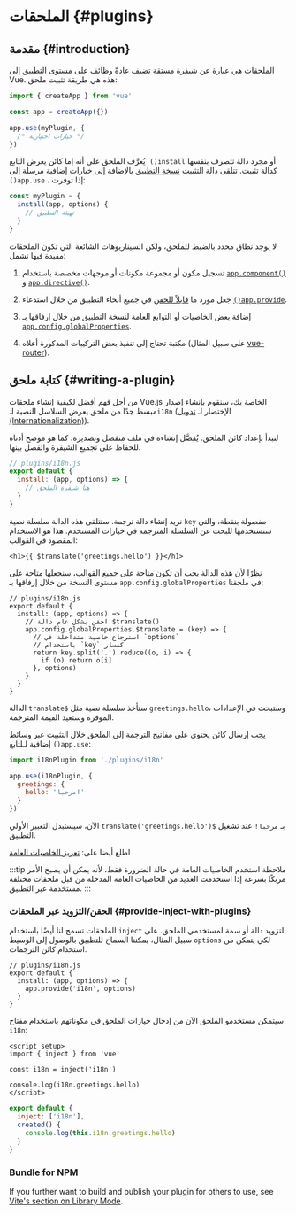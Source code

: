 ﻿# الملحقات {#plugins}

## مقدمة {#introduction}

الملحقات هي عبارة عن شيفرة مستقة تضيف عادةً وظائف على مستوى التطبيق إلى Vue. هذه هي طريقة تثبيت ملحق:

```js
import { createApp } from 'vue'

const app = createApp({})

app.use(myPlugin, {
  /* خيارات اختيارية */
})
```

يُعرَّف الملحق على أنه إما كائن يعرض التابع  `()install` أو مجرد دالة تتصرف بنفسها كدالة تثبيت. تتلقى دالة التثبيت [نسخة التطبيق](/api/application) بالإضافة إلى خيارات إضافية مرسلة إلى `()app.use` ، إذا توفرت:

```js
const myPlugin = {
  install(app, options) {
    // تهيئة التطبيق
  }
}
```

لا يوجد نطاق محدد بالضبط للملحق، ولكن السيناريوهات الشائعة التي تكون الملحقات مفيدة فيها تشمل:

1. تسجيل مكون أو مجموعة مكونات أو موجهات مخصصة باستخدام [`app.component()`](/api/application#app-component) و [`app.directive()`](/api/application#app-directive).

2. جعل مورد ما [قابلاً للحقن](/guide/components/provide-inject) في جميع أنحاء التطبيق من خلال استدعاء [`()app.provide`](/api/application#app-provide).

3. إضافة بعض الخاصيات أو التوابع العامة لنسخة التطبيق من خلال إرفاقها بـ [`app.config.globalProperties`](/api/application#app-config-globalproperties).

4. مكتبة تحتاج إلى تنفيذ بعض التركيبات المذكورة أعلاه (على سبيل المثال [vue-router](https://github.com/vuejs/vue-router-next)).

## كتابة ملحق {#writing-a-plugin}

من أجل فهم أفضل لكيفية إنشاء ملحقات Vue.js الخاصة بك، سنقوم بإنشاء إصدار مبسط جدًا من ملحق يعرض السلاسل النصية لـ`i18n` (الإختصار لـ [تدويل (Internationalization)](https://en.wikipedia.org/wiki/Internationalization_and_localization)).

لنبدأ بإعداد كائن الملحق. يُفضَّل إنشاءه في ملف منفصل وتصديره، كما هو موضح أدناه للحفاظ على تجميع الشيفرة والفصل بينها.

```js
// plugins/i18n.js
export default {
  install: (app, options) => {
    // هنا شيفرة الملحق 
  }
}
```

نريد إنشاء دالة ترجمة. ستتلقى هذه الدالة سلسلة نصية `key` مفصولة بنقطة، والتي سنستخدمها للبحث عن السلسلة المترجمة في خيارات المستخدم. هذا هو الاستخدام المقصود في القوالب:

```vue-html
<h1>{{ $translate('greetings.hello') }}</h1>
```

نظرًا لأن هذه الدالة يجب أن تكون متاحة على جميع القوالب، سنجعلها متاحة على مستوى النسخة من خلال إرفاقها بـ `app.config.globalProperties` في ملحقنا:

```js{4-11}
// plugins/i18n.js
export default {
  install: (app, options) => {
    // احقن بشكل عام دالة $translate()
    app.config.globalProperties.$translate = (key) => {
      // استرجاع خاصية متداخلة في `options`
      // باستخدام `key` كمسار
      return key.split('.').reduce((o, i) => {
        if (o) return o[i]
      }, options)
    }
  }
}
```

الدالة `translate$` ستأخذ سلسلة نصية مثل `greetings.hello`، وستبحث في الإعدادات الموفرة  وستعيد القيمة المترجمة.

يجب إرسال كائن يحتوي على مفاتيح الترجمة إلى الملحق خلال التثبيت عبر وسائط إضافية لـلتابع `()app.use`:

```js
import i18nPlugin from './plugins/i18n'

app.use(i18nPlugin, {
  greetings: {
    hello: 'مرحبا!'
  }
})
```

الآن، سيستبدل التعبير الأولي `translate('greetings.hello')$` بـ `مرحبا!` عند تشغيل التطبيق.

اطلع أيضا على: [تعزيز الخاصيات العامة](/guide/typescript/options-api#augmenting-global-properties) <sup class="vt-badge ts" />

:::tip ملاحظة
استخدم الخاصيات العامة في حالة الضرورة فقط، لأنه يمكن أن يصبح الأمر مربكًا بسرعة إذا استخدمت العديد من الخاصيات العامة المدخلة من قبل ملحقات مختلفة مستخدمة عبر التطبيق.
:::

### الحقن/التزويد عبر الملحقات {#provide-inject-with-plugins}

الملحقات تسمح لنا أيضًا باستخدام `inject` لتزويد دالة أو سمة لمستخدمي الملحق. على سبيل المثال، يمكننا السماح للتطبيق بالوصول إلى الوسيط `options` لكي يتمكن من استخدام كائن الترجمات.

```js{10}
// plugins/i18n.js
export default {
  install: (app, options) => {
    app.provide('i18n', options)
  }
}
```

سيتمكن مستخدمو الملحق الآن من إدخال خيارات الملحق في مكوناتهم باستخدام مفتاح `i18n`:

<div class="composition-api">

```vue
<script setup>
import { inject } from 'vue'

const i18n = inject('i18n')

console.log(i18n.greetings.hello)
</script>
```

</div>
<div class="options-api">

```js
export default {
  inject: ['i18n'],
  created() {
    console.log(this.i18n.greetings.hello)
  }
}
```

</div>

### Bundle for NPM

If you further want to build and publish your plugin for others to use, see [Vite's section on Library Mode](https://vitejs.dev/guide/build.html#library-mode).
